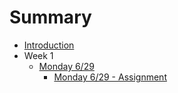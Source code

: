 # Summary

* [Introduction](README.md)
* Week 1
   * [Monday 6/29](w01/mon/notes.md)
       * [Monday 6/29 - Assignment](w01/mon/assignment.md)

